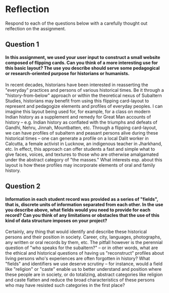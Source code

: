 # Reflection

Respond to each of the questions below with a carefully thought out relfection on the assignment.

## Question 1
#### In this assignment, we used your user input to construct a small website composed of flipping cards. Can you think of a more interesting use for this basic layout? The use you describe should serve some pedagogical or research-oriented purpose for historians or humanists.
In recent decades, historians have been interested in reasserting the "everyday" practices and persons of various historical times. Be it through a "history-from-below" approach or within the theoretical nexus of Subaltern Studies, historians may benefit from using this flipping card-layout to represent and pedagogize elements and profiles of everyday peoples. I can imagine this layout being used for, for example, for a class on modern Indian history as a supplement and remedy for Great Man accounts of history – e.g. Indian history as conflated with the triumphs and defeats of Gandhi, Nehru, Jinnah, Mountbatten, etc. Through a flipping card-layout, we can have profiles of subaltern and peasant persons alive during these historical times – one can generate a profile on a local Dalit worker in Calcutta, a female activist in Lucknow, an indigenous teacher in Jharkhand, etc. In effect, this approach can offer students a fast and simple what to give faces, voices, and textures to those who are otherwise amalgamated under the abstract category of "the masses." What interests esp. about this layout is how these profiles may incorporate elements of oral and family history.

## Question 2
#### Information in each student record was provided as a series of "fields", that is, discrete units of information separated from each other. In the use you describe above, what fields would you need to provide for each record? Can you think of any limitations or obstacles that the use of this kind of data structure imposes on your project?
Certainly, any thing that would identify and describe these historical persons and their position in society. Career, city, languages, photographs, any written or oral records by them, etc. The pitfall however is the perennial question of "who speaks for the subaltern?" – or in other words, what are the ethical and historical questions of having us "reconstruct" profiles about living persons who's experiences are often forgotten in history? What "fields" and identifiers we use deserve scrutiny – for instance, would a field like "religion" or "caste" enable us to better understand and position where these people are in society, or do totalizing, abstract categories like religion and caste flatten and reduce the broad characteristics of these persons who may have resisted such categories in the first place?

